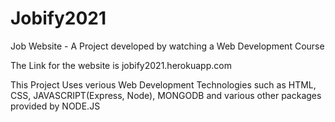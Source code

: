 # Jobify2021
Job Website - A Project developed by watching a Web Development Course

The Link for the website is
jobify2021.herokuapp.com

This Project Uses verious Web Development Technologies such as HTML, CSS, JAVASCRIPT(Express, Node), MONGODB and various other packages provided
by NODE.JS

